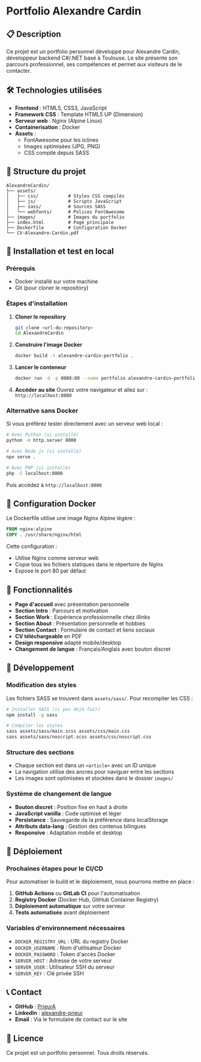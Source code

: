 # Portfolio Alexandre Cardin

## 📋 Description

Ce projet est un portfolio personnel développé pour Alexandre Cardin, développeur backend C#/.NET basé à Toulouse. Le site présente son parcours professionnel, ses compétences et permet aux visiteurs de le contacter.

## 🛠️ Technologies utilisées

- **Frontend** : HTML5, CSS3, JavaScript
- **Framework CSS** : Template HTML5 UP (Dimension)
- **Serveur web** : Nginx (Alpine Linux)
- **Containerisation** : Docker
- **Assets** : 
  - FontAwesome pour les icônes
  - Images optimisées (JPG, PNG)
  - CSS compilé depuis SASS

## 📁 Structure du projet

```
AlexandreCardin/
├── assets/
│   ├── css/           # Styles CSS compilés
│   ├── js/            # Scripts JavaScript
│   ├── sass/          # Sources SASS
│   └── webfonts/      # Polices FontAwesome
├── images/            # Images du portfolio
├── index.html         # Page principale
├── Dockerfile         # Configuration Docker
└── CV-Alexandre-Cardin.pdf
```

## 🚀 Installation et test en local

### Prérequis
- Docker installé sur votre machine
- Git (pour cloner le repository)

### Étapes d'installation

1. **Cloner le repository**
   ```bash
   git clone <url-du-repository>
   cd AlexandreCardin
   ```

2. **Construire l'image Docker**
   ```bash
   docker build -t alexandre-cardin-portfolio .
   ```

3. **Lancer le conteneur**
   ```bash
   docker run -d -p 8080:80 --name portfolio alexandre-cardin-portfolio
   ```

4. **Accéder au site**
   Ouvrez votre navigateur et allez sur : `http://localhost:8080`

### Alternative sans Docker

Si vous préférez tester directement avec un serveur web local :

```bash
# Avec Python (si installé)
python -m http.server 8000

# Avec Node.js (si installé)
npx serve .

# Avec PHP (si installé)
php -S localhost:8000
```

Puis accédez à `http://localhost:8000`

## 🐳 Configuration Docker

Le Dockerfile utilise une image Nginx Alpine légère :

```dockerfile
FROM nginx:alpine
COPY . /usr/share/nginx/html
```

Cette configuration :
- Utilise Nginx comme serveur web
- Copie tous les fichiers statiques dans le répertoire de Nginx
- Expose le port 80 par défaut

## 📝 Fonctionnalités

- **Page d'accueil** avec présentation personnelle
- **Section Intro** : Parcours et motivation
- **Section Work** : Expérience professionnelle chez illinks
- **Section About** : Présentation personnelle et hobbies
- **Section Contact** : Formulaire de contact et liens sociaux
- **CV téléchargeable** en PDF
- **Design responsive** adapté mobile/desktop
- **Changement de langue** : Français/Anglais avec bouton discret

## 🔧 Développement

### Modification des styles
Les fichiers SASS se trouvent dans `assets/sass/`. Pour recompiler les CSS :

```bash
# Installer SASS (si pas déjà fait)
npm install -g sass

# Compiler les styles
sass assets/sass/main.scss assets/css/main.css
sass assets/sass/noscript.scss assets/css/noscript.css
```

### Structure des sections
- Chaque section est dans un `<article>` avec un ID unique
- La navigation utilise des ancres pour naviguer entre les sections
- Les images sont optimisées et stockées dans le dossier `images/`

### Système de changement de langue
- **Bouton discret** : Position fixe en haut à droite
- **JavaScript vanilla** : Code optimisé et léger
- **Persistance** : Sauvegarde de la préférence dans localStorage
- **Attributs data-lang** : Gestion des contenus bilingues
- **Responsive** : Adaptation mobile et desktop

## 🚀 Déploiement

### Prochaines étapes pour le CI/CD

Pour automatiser le build et le déploiement, nous pourrons mettre en place :

1. **GitHub Actions** ou **GitLab CI** pour l'automatisation
2. **Registry Docker** (Docker Hub, GitHub Container Registry)
3. **Déploiement automatique** sur votre serveur
4. **Tests automatisés** avant déploiement

### Variables d'environnement nécessaires
- `DOCKER_REGISTRY_URL` : URL du registry Docker
- `DOCKER_USERNAME` : Nom d'utilisateur Docker
- `DOCKER_PASSWORD` : Token d'accès Docker
- `SERVER_HOST` : Adresse de votre serveur
- `SERVER_USER` : Utilisateur SSH du serveur
- `SERVER_KEY` : Clé privée SSH

## 📞 Contact

- **GitHub** : [PrieurA](https://github.com/PrieurA)
- **LinkedIn** : [alexandre-prieur](https://www.linkedin.com/in/alexandre-prieur/)
- **Email** : Via le formulaire de contact sur le site

## 📄 Licence

Ce projet est un portfolio personnel. Tous droits réservés.
